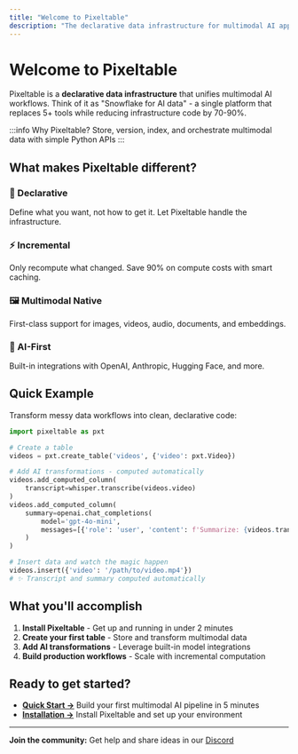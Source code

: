 ```yaml
---
title: "Welcome to Pixeltable"
description: "The declarative data infrastructure for multimodal AI applications"
---
```


# Welcome to Pixeltable

Pixeltable is a **declarative data infrastructure** that unifies multimodal AI workflows. Think of it as "Snowflake for AI data" - a single platform that replaces 5+ tools while reducing infrastructure code by 70-90%.

:::info Why Pixeltable?
Store, version, index, and orchestrate multimodal data with simple Python APIs
:::

## What makes Pixeltable different?

### 🔧 Declarative
Define what you want, not how to get it. Let Pixeltable handle the infrastructure.

### ⚡ Incremental  
Only recompute what changed. Save 90% on compute costs with smart caching.

### 🖼️ Multimodal Native
First-class support for images, videos, audio, documents, and embeddings.

### 🤖 AI-First
Built-in integrations with OpenAI, Anthropic, Hugging Face, and more.

## Quick Example

Transform messy data workflows into clean, declarative code:

```python
import pixeltable as pxt

# Create a table
videos = pxt.create_table('videos', {'video': pxt.Video})

# Add AI transformations - computed automatically
videos.add_computed_column(
    transcript=whisper.transcribe(videos.video)
)
videos.add_computed_column(
    summary=openai.chat_completions(
        model='gpt-4o-mini',
        messages=[{'role': 'user', 'content': f'Summarize: {videos.transcript}'}]
    )
)

# Insert data and watch the magic happen
videos.insert({'video': '/path/to/video.mp4'})
# ✨ Transcript and summary computed automatically
```

## What you'll accomplish

1. **Install Pixeltable** - Get up and running in under 2 minutes
2. **Create your first table** - Store and transform multimodal data  
3. **Add AI transformations** - Leverage built-in model integrations
4. **Build production workflows** - Scale with incremental computation

## Ready to get started?

- [**Quick Start →**](./quickstart) Build your first multimodal AI pipeline in 5 minutes
- [**Installation →**](./installation) Install Pixeltable and set up your environment

---

**Join the community:** Get help and share ideas in our [Discord](https://discord.com/invite/QPyqFYx2UN)
